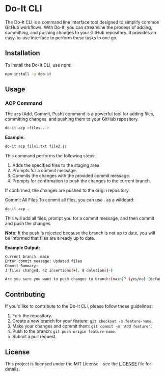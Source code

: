 # Do-It CLI

The Do-It CLI is a command line interface tool designed to simplify common GitHub workflows. With Do-It, you can streamline the process of adding, committing, and pushing changes to your GitHub repository. It provides an easy-to-use interface to perform these tasks in one go.

## Installation

To install the Do-It CLI, use npm:

```bash
npm install -g doo-it
```

## Usage

### ACP Command

The `acp` (Add, Commit, Push) command is a powerful tool for adding files, committing changes, and pushing them to your GitHub repository.

```bash
do-it acp <files...>
```

**Example:**

```bash
do-it acp file1.txt file2.js
```

This command performs the following steps:

1. Adds the specified files to the staging area.
2. Prompts for a commit message.
3. Commits the changes with the provided commit message.
4. Prompts for confirmation to push the changes to the current branch.

If confirmed, the changes are pushed to the origin repository.

Commit All Files
To commit all files, you can use . as a wildcard:

```bash
do-it acp .
```

This will add all files, prompt you for a commit message, and then commit and push the changes.


**Note:** If the push is rejected because the branch is not up to date, you will be informed that files are already up to date.

**Example Output:**

```bash
Current branch: main
Enter commit message: Updated files
Commit Summary:
3 files changed, 42 insertions(+), 8 deletions(-)

Are you sure you want to push changes to branch:(main)? (yes/no) [default=yes]:
```

## Contributing

If you'd like to contribute to the Do-It CLI, please follow these guidelines:

1. Fork the repository.
2. Create a new branch for your feature: `git checkout -b feature-name`.
3. Make your changes and commit them: `git commit -m 'Add feature'`.
4. Push to the branch: `git push origin feature-name`.
5. Submit a pull request.

## License

This project is licensed under the MIT License - see the [LICENSE](LICENSE) file for details.